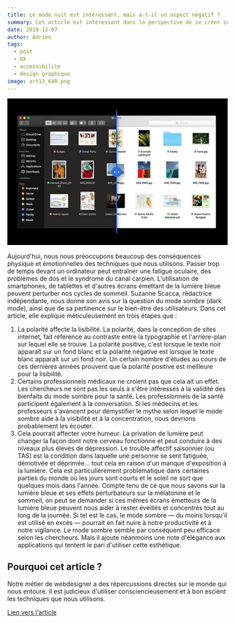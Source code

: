 ```yaml
---
title: Le mode nuit est intéressant, mais a-t-il un aspect négatif ?
summary: Cet article est intéressant dans la perspective de se créer son propre site, on comprend mieux la situation des différents types de charges.
date: 2019-12-07
author: Adrien
tags:
  - post
  - UX
  - accessibilite
  - design graphique
image: art13_640.png
---
```


![image de wireframe](/static/img/art13_640.png)

Aujourd'hui, nous nous préoccupons beaucoup des conséquences physique et émotionnelles des techniques que nous utilisons. Passer trop de temps devant un ordinateur peut entraîner une fatigue oculaire, des problèmes de dos et le syndrome du canal carpien. L'utilisation de smartphones, de tablettes et d'autres écrans émettant de la lumière bleue peuvent perturber nos cycles de sommeil.
Suzanne Scacca, rédactrice indépendante, nous donne son avis sur la question du mode sombre (dark mode), ainsi que de sa pertinence sur le bien-être des utilisateurs. Dans cet article, elle explique méticuleusement en trois étapes que :
1. La polarité affecte la lisibilité.
La polarité, dans la conception de sites internet, fait référence au contraste entre la typographie et l'arrière-plan sur lequel elle se trouve. La polarité positive, c'est lorsque le texte noir apparaît sur un fond blanc et la polarité négative est lorsque le texte blanc apparaît sur un fond noir.
Un certain nombre d'études au cours de ces dernières années prouvent que la polarité positive est meilleure pour la lisibilité.
2. Certains professionnels médicaux ne croient pas que cela ait un effet.
Les chercheurs ne sont pas les seuls à s'être intéressés à la validité des bienfaits du mode sombre pour la santé. Les professionnels de la santé participent également à la conversation. Si les médecins et les professeurs s'avancent pour démystifier le mythe selon lequel le mode sombre aide à la visibilité et à la concentration, nous devrions probablement les écouter.
3. Cela pourrait affecter votre humeur.
La privation de lumière peut changer la façon dont notre cerveau fonctionne et peut conduire à des niveaux plus élevés de dépression.
Le trouble affectif saisonnier (ou TAS) est la condition dans laquelle une personne se sent fatiguée, démotivée et déprimée… tout cela en raison d'un manque d'exposition à la lumière. Cela est particulièrement problématique dans certaines parties du monde où les jours sont courts et le soleil ne sort que quelques mois dans l'année.
Compte tenu de ce que nous savons sur la lumière bleue et ses effets perturbateurs sur la mélatonine et le sommeil, on peut se demander si ces mêmes écrans émetteurs de la lumière bleue peuvent nous aider à rester éveillés et concentrés tout au long de la journée. Si tel est le cas, le mode sombre — du moins lorsqu'il est utilisé en excès — pourrait en fait nuire à notre productivité et à notre vigilance.
Le mode sombre semble par conséquent peu efficace selon les chercheurs. Mais il ajoute néanmoins une note d'élégance aux applications qui tentent le pari d'utiliser cette esthétique.
## Pourquoi cet article ?
Notre métier de webdesigner a des répercussions directes sur le monde qui nous entoure. Il est judicieux d'utiliser consciencieusement et à bon escient les techniques que nous utilisons.

[Lien vers l'article](https://www.webdesignerdepot.com/2019/10/dark-mode-looks-good-but-is-it-actually-hurting-you/)
